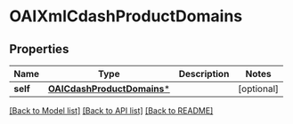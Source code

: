 # OAIXmlCdashProductDomains

## Properties
Name | Type | Description | Notes
------------ | ------------- | ------------- | -------------
**self** | [**OAICdashProductDomains***](OAICdashProductDomains.md) |  | [optional] 

[[Back to Model list]](../README.md#documentation-for-models) [[Back to API list]](../README.md#documentation-for-api-endpoints) [[Back to README]](../README.md)


